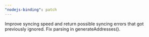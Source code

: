 ```yaml
---
"nodejs-binding": patch
---
```


Improve syncing speed and return possible syncing errors that got previously ignored.
Fix parsing in generateAddresses().